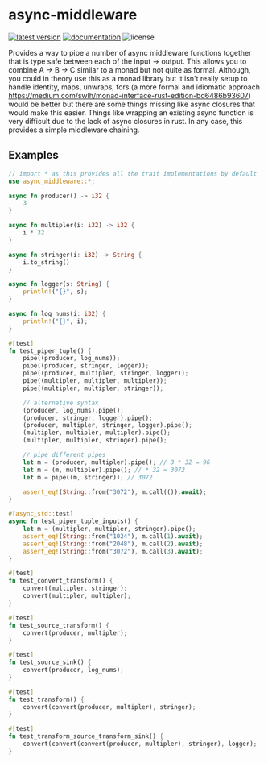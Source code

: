 # async-middleware

[![latest version](https://img.shields.io/crates/v/async-middleware.svg)](https://crates.io/crates/async-middleware)
[![documentation](https://docs.rs/async-middleware/badge.svg)](https://docs.rs/async-middleware)
![license](https://img.shields.io/crates/l/async-middleware.svg)


Provides a way to pipe a number of async middleware functions together that is type safe between each of the input -> output. This allows you to combine A -> B -> C similar to a monad but not quite as formal. Although, you could in theory use this as a monad library but it isn't really setup to handle identity, maps, unwraps, fors (a more formal and idiomatic approach https://medium.com/swlh/monad-interface-rust-edition-bd6486b93607) would be better but there are some things missing like async closures that would make this easier. Things like wrapping an existing async function is very difficult due to the lack of async closures in rust. In any case, this provides a simple middleware chaining.

## Examples

```rust
// import * as this provides all the trait implementations by default
use async_middleware::*;

async fn producer() -> i32 {
    3
}

async fn multipler(i: i32) -> i32 {
    i * 32
}

async fn stringer(i: i32) -> String {
    i.to_string()
}

async fn logger(s: String) {
    println!("{}", s);
}

async fn log_nums(i: i32) {
    println!("{}", i);
}

#[test]
fn test_piper_tuple() {
    pipe((producer, log_nums));
    pipe((producer, stringer, logger));
    pipe((producer, multipler, stringer, logger));
    pipe((multipler, multipler, multipler));
    pipe((multipler, multipler, stringer));

    // alternative syntax
    (producer, log_nums).pipe();
    (producer, stringer, logger).pipe();
    (producer, multipler, stringer, logger).pipe();
    (multipler, multipler, multipler).pipe();
    (multipler, multipler, stringer).pipe();

    // pipe different pipes
    let m = (producer, multipler).pipe(); // 3 * 32 = 96
    let m = (m, multipler).pipe(); // * 32 = 3072
    let m = pipe((m, stringer)); // 3072

    assert_eq!(String::from("3072"), m.call(()).await);
}

#[async_std::test]
async fn test_piper_tuple_inputs() {
    let m = (multipler, multipler, stringer).pipe();
    assert_eq!(String::from("1024"), m.call(1).await);
    assert_eq!(String::from("2048"), m.call(2).await);
    assert_eq!(String::from("3072"), m.call(3).await);
}

#[test]
fn test_convert_transform() {
    convert(multipler, stringer);
    convert(multipler, multipler);
}

#[test]
fn test_source_transform() {
    convert(producer, multipler);
}

#[test]
fn test_source_sink() {
    convert(producer, log_nums);
}

#[test]
fn test_transform() {
    convert(convert(producer, multipler), stringer);
}

#[test]
fn test_transform_source_transform_sink() {
    convert(convert(convert(producer, multipler), stringer), logger);
}
```
